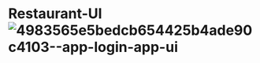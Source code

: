 # Restaurant-UI![4983565e5bedcb654425b4ade90c4103--app-login-app-ui](https://user-images.githubusercontent.com/42481141/162640643-4c964da3-8b18-401c-bc8e-19ed6137a1e0.jpg)
